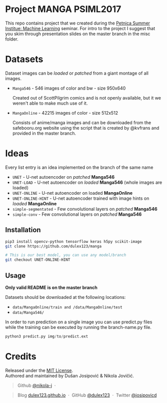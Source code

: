 # Project MANGA PSIML2017

This repo contains project that we created during the [Petnica Summer Institue: Machine Learning](http://psiml.petlja.org/) seminar. For intro to the project I suggest that you skim through presentation slides on the master branch in the misc folder.

# Datasets

Dataset images can be _loaded_ or *patched* from a giant montage of all images.

-   `Manga546` -  546 images of color and bw - size 950x640

    Created out of ScottPilgrim comics and is not openly available, but it we weren't able to make much use of it.

-   `MangaOnline` -  42215 images of color - size 512x512

    Consists of anime/manga images and can be downloaded from the safebooru.org website using the script that is created by @kvfrans and provided in the master branch.

# Ideas

Every list entry is an idea implemented on the branch of the same name

-   `UNET`  -  U-net autoencoder on *patched* **Manga546**
-   `UNET-LOAD` - U-net autoencoder on _loaded_ **Manga546** (whole images are loaded)
-   `UNET-ONLINE` - U-net autoencoder on loaded **MangaOnline**
-   `UNET-ONLINE-HINT` - U-net autoencoder trained with image hints on _loaded_ **MangaOnline**
-   `simple-segmentated` - Few convolutional layers on _patched_ **Manga546**
-   `simple-conv` -  Few convolutional layers on _patched_ **Manga546**



## Installation

```sh
pip3 install opencv-python tensorflow keras h5py scikit-image
git clone https://github.com/dulex123/manga

# This is our best model, you can use any model/branch
git checkout UNET-ONLINE-HINT
```

## Usage

**Only valid README is on the master branch**

Datasets should be downloaded at the following locations:

-   `data/MangaOnline/train and /data/MangaOnline/test`
-   `data/Manga546/`

In order to run prediction on a single image you can use predict.py files while the training can be executed by running the branch-name.py file.

```python
python3 predict.py img/to/predict.ext
```

# Credits

Released under the [MIT License].<br>
Authored and maintained by  Dušan Josipović & Nikola Jovičić.

> Github [@nikola-j](https://github.com/nikola-j) &nbsp;&middot;&nbsp;

> Blog [dulex123.github.io](http://dulex123.github.io) &nbsp;&middot;&nbsp;
> GitHub [@dulex123](https://github.com/dulex123) &nbsp;&middot;&nbsp;
> Twitter [@josipovicd](https://twitter.com/josipovicd)

[MIT License]: http://mit-license.org/
